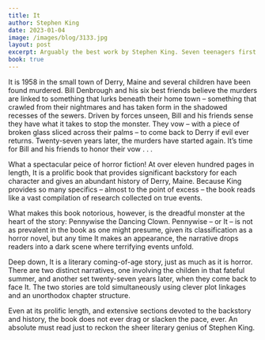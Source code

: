 ```yaml
---
title: It
author: Stephen King
date: 2023-01-04
image: /images/blog/3133.jpg
layout: post
excerpt: Arguably the best work by Stephen King. Seven teenagers first stumble upon the horror one summer, and now they are grown-ups who have gone out into the big world to gain success and happiness. But none of them can withstand the force that has drawn them back to Derry to face the nightmare without an end, and the evil without a name...
book: true
---
```


It is 1958 in the small town of Derry, Maine and several children have been found murdered. Bill Denbrough and his six best friends believe the murders are linked to something that lurks beneath their home town – something that crawled from their nightmares and has taken form in the shadowed recesses of the sewers. Driven by forces unseen, Bill and his friends sense they have what it takes to stop the monster. They vow – with a piece of broken glass sliced across their palms – to come back to Derry if evil ever returns. Twenty-seven years later, the murders have started again. It’s time for Bill and his friends to honor their vow . . .

What a spectacular peice of horror fiction! At over eleven hundred pages in length, It is a prolific book that provides significant backstory for each character and gives an abundant history of Derry, Maine. Because King provides so many specifics – almost to the point of excess – the book reads like a vast compilation of research collected on true events.

What makes this book notorious, however, is the dreadful monster at the heart of the story: Pennywise the Dancing Clown. Pennywise – or It – is not as prevalent in the book as one might presume, given its classification as a horror novel, but any time It makes an appearance, the narrative drops readers into a dark scene where terrifying events unfold. 

Deep down, It is a literary coming-of-age story, just as much as it is horror. There are two distinct narratives, one involving the childen in that fateful summer, and another set twenty-seven years later, when they come back to face It. The two stories are told simultaneously using clever plot linkages and an unorthodox chapter structure.

Even at its prolific length, and extensive sections devoted to the backstory and history, the book does not ever drag or slacken the pace, ever. An absolute must read just to reckon the sheer literary genius of Stephen King.
